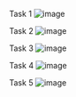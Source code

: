 Task 1
![image](https://github.com/user-attachments/assets/5af8e56b-d042-4022-b6be-0c1435c27241)

Task 2
![image](https://github.com/user-attachments/assets/19b19d52-ca24-46a6-84a6-4d38c8e1de69)

Task 3
![image](https://github.com/user-attachments/assets/77ea6ca6-fa59-40a5-8b8a-295c9fd467b2)

Task 4
![image](https://github.com/user-attachments/assets/eb9b0e63-624f-4adf-b2af-765bccc91f95)

Task 5
![image](https://github.com/user-attachments/assets/3c5c8b51-552a-441d-8774-f3f7d6dbf33f)
